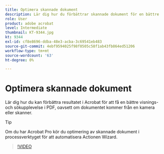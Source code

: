 ```yaml
---
title: Optimera skannade dokument
description: Lär dig hur du förbättrar skannade dokument för en bättre visnings- och sökfunktion i PDF
role: User
product: adobe acrobat
level: Intermediate
thumbnail: KT-9344.jpg
kt: 9344
exl-id: cf8e8696-ddba-48e3-acba-3c69541eb483
source-git-commit: 4ebf9594025f98f0505c58f1ab43fb864ed51206
workflow-type: tm+mt
source-wordcount: '63'
ht-degree: 0%

---
```


# Optimera skannade dokument

Lär dig hur du kan förbättra resultatet i Acrobat för att få en bättre visnings- och sökupplevelse i PDF, oavsett om dokumentet kommer från en kamera eller skanner.

>[!TIP]
>
>Om du har Acrobat Pro kör du optimering av skannade dokument i processverktyget för att automatisera Actionen Wizard.

>[!VIDEO](https://video.tv.adobe.com/v/340823?quality=12&learn=on&hidetitle=true)
